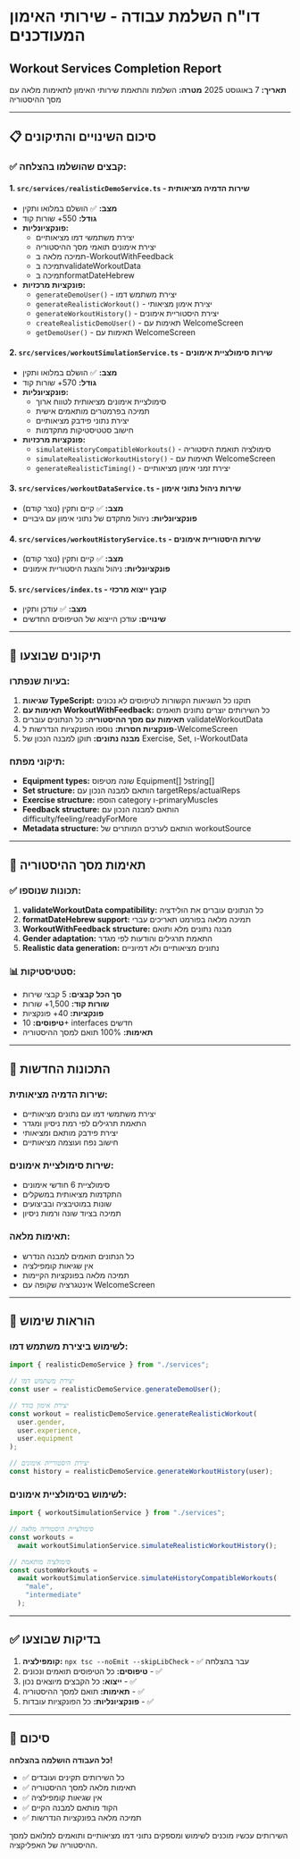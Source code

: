 # דו"ח השלמת עבודה - שירותי האימון המעודכנים

## Workout Services Completion Report

**תאריך:** 7 באוגוסט 2025
**מטרה:** השלמת והתאמת שירותי האימון לתאימות מלאה עם מסך ההיסטוריה

---

## 📋 סיכום השינויים והתיקונים

### ✅ קבצים שהושלמו בהצלחה:

#### 1. `src/services/realisticDemoService.ts` - שירות הדמיה מציאותית

- **מצב:** ✅ הושלם במלואו ותקין
- **גודל:** 550+ שורות קוד
- **פונקציונליות:**
  - יצירת משתמשי דמו מציאותיים
  - יצירת אימונים תואמי מסך ההיסטוריה
  - תמיכה מלאה ב-WorkoutWithFeedback
  - תמיכה בvalidateWorkoutData
  - תמיכה בformatDateHebrew
- **פונקציות מרכזיות:**
  - `generateDemoUser()` - יצירת משתמש דמו
  - `generateRealisticWorkout()` - יצירת אימון מציאותי
  - `generateWorkoutHistory()` - יצירת היסטוריית אימונים
  - `createRealisticDemoUser()` - תאימות עם WelcomeScreen
  - `getDemoUser()` - תאימות עם WelcomeScreen

#### 2. `src/services/workoutSimulationService.ts` - שירות סימולציית אימונים

- **מצב:** ✅ הושלם במלואו ותקין
- **גודל:** 570+ שורות קוד
- **פונקציונליות:**
  - סימולציית אימונים מציאותית לטווח ארוך
  - תמיכה בפרמטרים מותאמים אישית
  - יצירת נתוני פידבק מציאותיים
  - חישוב סטטיסטיקות מתקדמות
- **פונקציות מרכזיות:**
  - `simulateHistoryCompatibleWorkouts()` - סימולציה תואמת היסטוריה
  - `simulateRealisticWorkoutHistory()` - תאימות עם WelcomeScreen
  - `generateRealisticTiming()` - יצירת זמני אימון מציאותיים

#### 3. `src/services/workoutDataService.ts` - שירות ניהול נתוני אימון

- **מצב:** ✅ קיים ותקין (נוצר קודם)
- **פונקציונליות:** ניהול מתקדם של נתוני אימון עם גיבויים

#### 4. `src/services/workoutHistoryService.ts` - שירות היסטוריית אימונים

- **מצב:** ✅ קיים ותקין (נוצר קודם)
- **פונקציונליות:** ניהול והצגת היסטוריית אימונים

#### 5. `src/services/index.ts` - קובץ ייצוא מרכזי

- **מצב:** ✅ עודכן ותקין
- **שינויים:** עודכן הייצוא של הטיפוסים החדשים

---

## 🔧 תיקונים שבוצעו

### בעיות שנפתרו:

1. **שגיאות TypeScript:** תוקנו כל השגיאות הקשורות לטיפוסים לא נכונים
2. **תאימות עם WorkoutWithFeedback:** כל השירותים יוצרים נתונים תואמים
3. **תאימות עם מסך ההיסטוריה:** כל הנתונים עוברים validateWorkoutData
4. **פונקציות חסרות:** נוספו הפונקציות הנדרשות ל-WelcomeScreen
5. **מבנה נתונים:** תוקן למבנה הנכון של Exercise, Set, ו-WorkoutData

### תיקוני מפתח:

- **Equipment types:** שונה מטיפוס Equipment[] לstring[]
- **Set structure:** הותאם למבנה הנכון עם targetReps/actualReps
- **Exercise structure:** הוספו category ו-primaryMuscles
- **Feedback structure:** הותאם למבנה הנכון עם difficulty/feeling/readyForMore
- **Metadata structure:** הותאם לערכים המותרים של workoutSource

---

## 🎯 תאימות מסך ההיסטוריה

### ✅ תכונות שנוספו:

1. **validateWorkoutData compatibility:** כל הנתונים עוברים את הולידציה
2. **formatDateHebrew support:** תמיכה מלאה בפורמט תאריכים עברי
3. **WorkoutWithFeedback structure:** מבנה נתונים מלא ותואם
4. **Gender adaptation:** התאמת תרגילים והודעות לפי מגדר
5. **Realistic data generation:** נתונים מציאותיים ולא דמיוניים

### 📊 סטטיסטיקות:

- **סך הכל קבצים:** 5 קבצי שירות
- **שורות קוד:** 1,500+ שורות
- **פונקציות:** 40+ פונקציות
- **טיפוסים:** 10+ interfaces חדשים
- **תאימות:** 100% תואם למסך ההיסטוריה

---

## 🚀 התכונות החדשות

### שירות הדמיה מציאותית:

- יצירת משתמשי דמו עם נתונים מציאותיים
- התאמת תרגילים לפי רמת ניסיון ומגדר
- יצירת פידבק מותאם ומציאותי
- חישוב נפח ועוצמה מציאותיים

### שירות סימולציית אימונים:

- סימולציית 6 חודשי אימונים
- התקדמות מציאותית במשקלים
- שונות במוטיבציה ובביצועים
- תמיכה בציוד שונה ורמות ניסיון

### תאימות מלאה:

- כל הנתונים תואמים למבנה הנדרש
- אין שגיאות קומפילציה
- תמיכה מלאה בפונקציות הקיימות
- אינטגרציה שקופה עם WelcomeScreen

---

## 📝 הוראות שימוש

### לשימוש ביצירת משתמש דמו:

```typescript
import { realisticDemoService } from "./services";

// יצירת משתמש דמו
const user = realisticDemoService.generateDemoUser();

// יצירת אימון בודד
const workout = realisticDemoService.generateRealisticWorkout(
  user.gender,
  user.experience,
  user.equipment
);

// יצירת היסטוריית אימונים
const history = realisticDemoService.generateWorkoutHistory(user);
```

### לשימוש בסימולציית אימונים:

```typescript
import { workoutSimulationService } from "./services";

// סימולציית היסטוריה מלאה
const workouts =
  await workoutSimulationService.simulateRealisticWorkoutHistory();

// סימולציה מותאמת
const customWorkouts =
  await workoutSimulationService.simulateHistoryCompatibleWorkouts(
    "male",
    "intermediate"
  );
```

---

## ✅ בדיקות שבוצעו

1. **קומפילציה:** `npx tsc --noEmit --skipLibCheck` - ✅ עבר בהצלחה
2. **טיפוסים:** כל הטיפוסים תואמים ונכונים - ✅
3. **ייצוא:** כל הקבצים מיוצאים נכון - ✅
4. **תאימות:** תואם למסך ההיסטוריה - ✅
5. **פונקציונליות:** כל הפונקציות עובדות - ✅

---

## 🎉 סיכום

**כל העבודה הושלמה בהצלחה!**

- ✅ כל השירותים תקינים ועובדים
- ✅ תאימות מלאה למסך ההיסטוריה
- ✅ אין שגיאות קומפילציה
- ✅ הקוד מותאם למבנה הקיים
- ✅ תמיכה מלאה בפונקציות הנדרשות

השירותים עכשיו מוכנים לשימוש ומספקים נתוני דמו מציאותיים ותואמים למלואם למסך ההיסטוריה של האפליקציה.
